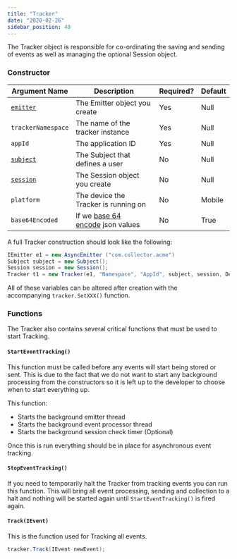 ```yaml
---
title: "Tracker"
date: "2020-02-26"
sidebar_position: 40
---
```


The Tracker object is responsible for co-ordinating the saving and sending of events as well as managing the optional Session object.

### Constructor

| **Argument Name** | **Description** | **Required?** | **Default** |
| --- | --- | --- | --- |
| [`emitter`](/docs/sources/trackers/unity-tracker/emitter/index.md) | The Emitter object you create | Yes | Null |
| `trackerNamespace` | The name of the tracker instance | Yes | Null |
| `appId` | The application ID | Yes | Null |
| [`subject`](/docs/sources/trackers/unity-tracker/subject/index.md) | The Subject that defines a user | No | Null |
| [`session`](/docs/sources/trackers/unity-tracker/session/index.md) | The Session object you create | No | Null |
| `platform` | The device the Tracker is running on | No | Mobile |
| `base64Encoded` | If we [base 64 encode](https://en.wikipedia.org/wiki/Base64) json values | No | True |

A full Tracker construction should look like the following:

```csharp
IEmitter e1 = new AsyncEmitter ("com.collector.acme")
Subject subject = new Subject();
Session session = new Session();
Tracker t1 = new Tracker(e1, "Namespace", "AppId", subject, session, DevicePlatforms.Desktop, true);
```

All of these variables can be altered after creation with the accompanying `tracker.SetXXX()` function.

### Functions

The Tracker also contains several critical functions that must be used to start Tracking.

#### `StartEventTracking()`

This function must be called before any events will start being stored or sent. This is due to the fact that we do not want to start any background processing from the constructors so it is left up to the developer to choose when to start everything up.

This function:

- Starts the background emitter thread
- Starts the background event processor thread
- Starts the background session check timer (Optional)

Once this is run everything should be in place for asynchronous event tracking.

#### `StopEventTracking()`

If you need to temporarily halt the Tracker from tracking events you can run this function. This will bring all event processing, sending and collection to a halt and nothing will be started again until `StartEventTracking()` is fired again.

#### `Track(IEvent)`

This is the function used for Tracking all events.

```csharp
tracker.Track(IEvent newEvent);
```
